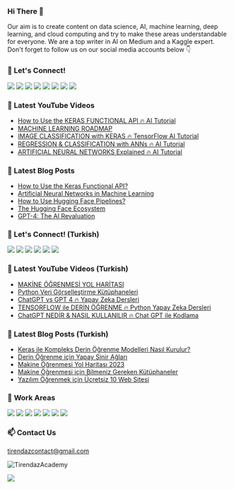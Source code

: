 ### Hi There 👋

Our aim is to create content on data science, AI, machine learning, deep learning, and cloud computing and try to make these areas understandable for everyone. We are a top writer in AI on Medium and a Kaggle expert. Don't forget to follow us on our social media accounts below 👇

### 🔗 Let's Connect!

[![](https://img.shields.io/badge/YouTube-FF0000?style=plastic&logo=youtube&logoColor=white)](https://www.youtube.com/c/TirendazAcademy)
[![](https://img.shields.io/badge/Medium-000000?&style=plastic&logo=medium&logoColor=white)](https://tirendazacademy.medium.com)
[![](https://img.shields.io/badge/Instagram-E4405F?style=plastic&logo=instagram&logoColor=white)](https://www.instagram.com/TirendazAcademy)
[![](https://img.shields.io/badge/Twitter-1DA1F2?&style=plastic&logo=twitter&logoColor=white)](https://www.twitter.com/TirendazAcademy)
[![](https://img.shields.io/badge/TikTok-000000?style=plastic&logo=tiktok&logoColor=white)](https://www.tiktok.com/TirendazAcademy)
[![](https://img.shields.io/badge/LinkedIn-0A66C2?style=plastic&logo=linkedin&logoColor=white)](https://www.linkedin.com/in/tirendaz-academy/)
[![](https://img.shields.io/badge/Kaggle-20BEFF?style=plastic&logo=Kaggle&logoColor=white)](https://www.kaggle.com/TirendazAcademy)
[![](https://img.shields.io/badge/Reddit-FF4500?style=plastic&logo=reddit&logoColor=white)](https://www.reddit.com/user/TirendazAcademy)

<!-- 
[![](https://img.shields.io/badge/Stackoverflow-F58025?style=plastic&logo=stackoverflow&logoColor=white)](https://stackoverflow.com/users/18967083/tirendaz-academy)
[![](https://img.shields.io/badge/Quora-B92B27?&style=plastic&logo=Quora&logoColor=white)](https://www.quora.com/profile/Tirendaz-Academy)
-->

### 📌 Latest YouTube Videos

<!-- YOUTUBE:START -->
- [How to Use the KERAS FUNCTIONAL API 🔥 AI Tutorial](https://www.youtube.com/watch?v=47Y6AQF-UZo)
- [MACHINE LEARNING ROADMAP](https://www.youtube.com/watch?v=x4tQffwUzlU)
- [IMAGE CLASSIFICATION with KERAS 🔥 TensorFlow AI Tutorial](https://www.youtube.com/watch?v=7JvriP1lWJA)
- [REGRESSION &amp; CLASSIFICATION with ANNs 🔥 AI Tutorial](https://www.youtube.com/watch?v=2CmFgOPeFFM)
- [ARTIFICIAL NEURAL NETWORKS Explained 🔥 AI Tutorial](https://www.youtube.com/watch?v=eOeKEOGlOf0)
<!-- YOUTUBE:END -->

### 🚀 Latest Blog Posts

<!-- BLOG-POST-LIST:START -->
- [How to Use the Keras Functional API?](https://levelup.gitconnected.com/how-to-use-the-keras-functional-api-4da8efec3392?source=rss-b5cbb779640e------2)
- [Artificial Neural Networks in Machine Learning](https://medium.com/mlearning-ai/artificial-neural-networks-in-machine-learning-fa653d74b1a1?source=rss-b5cbb779640e------2)
- [How to Use Hugging Face Pipelines?](https://pub.towardsai.net/hugging-face-pipelines-2cce20a8e5f0?source=rss-b5cbb779640e------2)
- [The Hugging Face Ecosystem](https://medium.com/mlearning-ai/the-hugging-face-ecosystem-dab2adf49bea?source=rss-b5cbb779640e------2)
- [GPT-4: The AI Revaluation](https://medium.com/geekculture/gpt-4-the-ai-revaluation-5b66538f494e?source=rss-b5cbb779640e------2)
<!-- BLOG-POST-LIST:END -->

### 🔗 Let's Connect! (Turkish)

[![](https://img.shields.io/badge/YouTube-FF0000?style=plastic&logo=youtube&logoColor=white)](https://www.youtube.com/c/tirendazakademi)
[![](https://img.shields.io/badge/Medium-000000?&style=plastic&logo=medium&logoColor=white)](https://tirendazakademi.medium.com)
[![](https://img.shields.io/badge/Instagram-E4405F?style=plastic&logo=instagram&logoColor=white)](https://www.instagram.com/AkademiTirendaz)
[![](https://img.shields.io/badge/Twitter-1DA1F2?&style=plastic&logo=twitter&logoColor=white)](https://www.twitter.com/TirendazAkademi)
[![](https://img.shields.io/badge/TikTok-000000?style=plastic&logo=tiktok&logoColor=white)](https://www.tiktok.com/TirendazAkademi)
[![](https://img.shields.io/badge/Udemy-A435F0?style=plastic&logo=udemy&logoColor=white)](https://www.udemy.com/user/tirendaz-akademi-2)

### 📌 Latest YouTube Videos (Turkish)

<!-- YOUTUBETR:START -->
- [MAKİNE ÖĞRENMESİ YOL HARİTASI](https://www.youtube.com/watch?v=5ryqY50bnrI)
- [Python Veri Görselleştirme Kütüphaneleri](https://www.youtube.com/watch?v=DOwfwWkf640)
- [ChatGPT vs GPT 4 🔥 Yapay Zeka Dersleri](https://www.youtube.com/watch?v=YEtkNvWP_IQ)
- [TENSORFLOW ile DERİN ÖĞRENME 🔥 Python Yapay Zeka Dersleri](https://www.youtube.com/watch?v=_M_LgQYyKxQ)
- [ChatGPT NEDİR &amp; NASIL KULLANILIR 🔥 Chat GPT ile Kodlama](https://www.youtube.com/watch?v=2uEpbliQDAE)
<!-- YOUTUBETR:END -->

### 🚀 Latest Blog Posts (Turkish)
<!-- BLOG-POST-LIST-TR:START -->
- [Keras ile Kompleks Derin Öğrenme Modelleri Nasıl Kurulur?](https://tirendazakademi.medium.com/keras-ile-kompleks-derin-%C3%B6%C4%9Frenme-modelleri-112d0da45af7?source=rss-e9566c9f34a3------2)
- [Derin Öğrenme için Yapay Sinir Ağları](https://tirendazakademi.medium.com/derin-%C3%B6%C4%9Frenme-i%C3%A7in-yapay-sinir-a%C4%9Flar%C4%B1-24edd662dc73?source=rss-e9566c9f34a3------2)
- [Makine Öğrenmesi Yol Haritası 2023](https://tirendazakademi.medium.com/makine-%C3%B6%C4%9Frenmesi-yol-haritas%C4%B1-2023-4418c290fc00?source=rss-e9566c9f34a3------2)
- [Makine Öğrenmesi için Bilmeniz Gereken Kütüphaneler](https://tirendazakademi.medium.com/makine-%C3%B6%C4%9Frenmesi-ekosistemi-9acaad4eb92a?source=rss-e9566c9f34a3------2)
- [Yazılım Öğrenmek için Ücretsiz 10 Web Sitesi](https://tirendazakademi.medium.com/yaz%C4%B1l%C4%B1m-%C3%B6%C4%9Frenmek-i%C3%A7in-%C3%BCcretsiz-10-web-sitesi-e077b940c6db?source=rss-e9566c9f34a3------2)
<!-- BLOG-POST-LIST-TR:END -->

### 🤖 **Work Areas**

[![](https://img.shields.io/badge/AI-31C6D4?style=plastic&logo=WhenIWork&logoColor=white)]()
[![](https://img.shields.io/badge/DataScience-9A1663?style=plastic&logo=WhenIWork&logoColor=white)]()
[![](https://img.shields.io/badge/MachineLearning-DC5F00?style=plastic&logo=WhenIWork&logoColor=white)]()
[![](https://img.shields.io/badge/DeepLearning-000000?style=plastic&logo=WhenIWork&logoColor=white)]()
[![](https://img.shields.io/badge/DataEngineering-367E18?style=plastic&logo=WhenIWork&logoColor=white)]()
[![](https://img.shields.io/badge/MLOps-0F3460?style=plastic&logo=WhenIWork&logoColor=white)]()
[![](https://img.shields.io/badge/CloudComputing-D61C4E?style=plastic&logo=WhenIWork&logoColor=white)]()

<!--
[![](https://img.shields.io/badge/Bioinformatics-59CE8F?style=plastic&logo=WhenIWork&logoColor=white)]()
[![](https://img.shields.io/badge/Programming-EB1D36?style=plastic&logo=WhenIWork&logoColor=white)]()
-->

### 📫 Contact Us

tirendazcontact@gmail.com

<img src="https://komarev.com/ghpvc/?username=TirendazAcademy" alt="TirendazAcademy" /> 

[![](https://img.shields.io/github/followers/TirendazAcademy?style=social)](https://www.github.com/TirendazAcademy)  



<!--

**TirendazAcademy/TirendazAcademy** is a ✨ _special_ ✨ repository because its `README.md` (this file) appears on your GitHub profile.

![Tirendaz Academy's GitHub Stats](https://github-readme-stats.vercel.app/api?username=TirendazAcademy&show_icons=true)

Here are some ideas to get you started:

<p align="left"> </p>

- 🔭 I’m currently working on ...
- 🌱 I’m currently learning ...
- 👯 I’m looking to collaborate on ...
- 🤔 I’m looking for help with ...
- 💬 Ask me about ...
- 📫 How to reach me: ...
- 😄 Pronouns: ...
- ⚡ Fun fact: ...

-->
